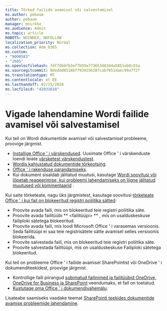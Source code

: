 ```yaml
---
title: Tõrked failide avamisel või salvestamisel
ms.author: pebaum
author: pebaum
manager: mnirkhe
ms.audience: Admin
ms.topic: article
ROBOTS: NOINDEX, NOFOLLOW
localization_priority: Normal
ms.collection: Adm_O365
ms.custom:
- "9000583"
- "2685"
ms.openlocfilehash: fdf7dbbfb3ef7b59a77365348344a5851eb0c55a
ms.sourcegitcommit: 8deddd8518bf793925628fcab7851daec99a7f2f
ms.translationtype: MT
ms.contentlocale: et-EE
ms.lasthandoff: 02/15/2020
ms.locfileid: "42031610"
---
```

# <a name="resolve-errors-opening-or-saving-word-files"></a>Vigade lahendamine Wordi failide avamisel või salvestamisel

Kui teil on Wordi dokumentide avamisel või salvestamisel probleeme, proovige järgmist.

- [Installige Office ' i värskendused](https://support.office.com/article/2ab296f3-7f03-43a2-8e50-46de917611c5). Uusimate Office ' i värskenduste loendi leiate [värsketest värskendustest](https://docs.microsoft.com/officeupdates/office-updates-msi).
- [Wordis kahjustatud dokumentide tõrkeotsing](https://docs.microsoft.com/office/troubleshoot/word/damaged-documents-in-word).
- [Office ' i rakenduse parandamiseks](https://support.office.com/Article/Repair-an-Office-application-7821d4b6-7c1d-4205-aa0e-a6b40c5bb88b).
- Kui dokument sisaldab jälitatud muutusi, kasutage [Wordi soovitusi või lõpetab reageerimise, kui probleemi lahendamiseks on liigne jälitatud muutused või kommentaarid](https://docs.microsoft.com/en-us/office/troubleshoot/word/word-stops-responding) .

Kui saite tõrketeate, nagu üks järgmistest, kasutage soovitusi [tõrketeate Office ' i kui fail on blokeeritud registri poliitika sätted](https://docs.microsoft.com/office/troubleshoot/settings/file-blocked-in-office):

- Proovite avada faili, mis on blokeeritud teie registri poliitika säte.
- Proovite avada failitüübi ** \<failitüüpi\> ** , mis on usalduskeskuse failiploki sätetega blokeeritud.
- Proovite avada faili, mis loodi Microsoft Office ' i varasemas versioonis. Seda failitüüpi ei saa teie registrisätete sätte avamisel selles versioonis blokeerida.
- Proovite salvestada faili, mis on blokeeritud teie registri poliitika säte.
- Proovite salvestada failitüüpi, mis on usalduskeskuse Failiploki sätetega blokeeritud.

Kui teil on probleeme Office ' i failide avamisel SharePointist või OneDrive ' i dokumenditeekidest, proovige järgmist.

- Kontrollige faili piirangud [sobimatud failinimed ja failitüübid OneDrive, OneDrive for Business ja SharePoint](https://support.office.com/article/64883a5d-228e-48f5-b3d2-eb39e07630fa) veendumaks, et fail on toetatud. 
- [Kustutage oma Office ' i dokumendivahemälu](https://support.office.com/article/b1d3765e-d71b-4bb8-99ca-acd22c42995d
). 

Lisateabe saamiseks vaadake teemat [SharePointi teekides dokumentide avamise probleemide lahendamine](https://support.office.com/article/31329fa1-4ad0-47fc-95d8-bb0c5b12a536).